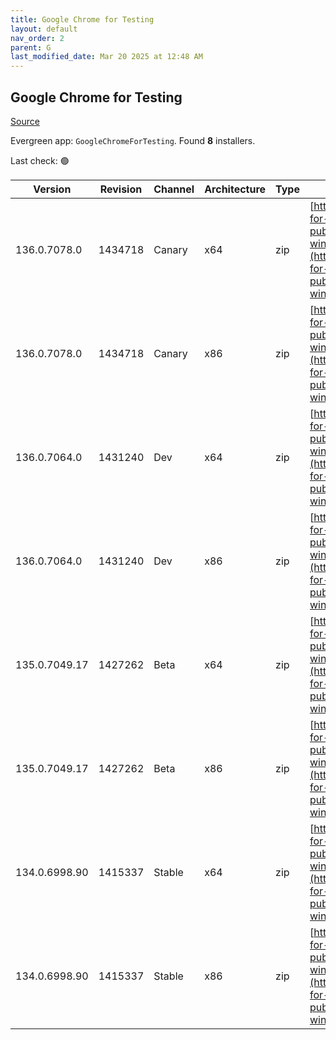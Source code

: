 ```yaml
---
title: Google Chrome for Testing
layout: default
nav_order: 2
parent: G
last_modified_date: Mar 20 2025 at 12:48 AM
---
```


## Google Chrome for Testing

[Source](https://googlechromelabs.github.io/chrome-for-testing/)

Evergreen app: `GoogleChromeForTesting`. Found **8** installers.

Last check: 🟢

| Version       | Revision | Channel | Architecture | Type | URI                                                                                                                                                                                            |
| ------------- | -------- | ------- | ------------ | ---- | ---------------------------------------------------------------------------------------------------------------------------------------------------------------------------------------------- |
| 136.0.7078.0  | 1434718  | Canary  | x64          | zip  | [https://storage.googleapis.com/chrome-for-testing-public/136.0.7078.0/win64/chrome-win64.zip](https://storage.googleapis.com/chrome-for-testing-public/136.0.7078.0/win64/chrome-win64.zip)   |
| 136.0.7078.0  | 1434718  | Canary  | x86          | zip  | [https://storage.googleapis.com/chrome-for-testing-public/136.0.7078.0/win32/chrome-win32.zip](https://storage.googleapis.com/chrome-for-testing-public/136.0.7078.0/win32/chrome-win32.zip)   |
| 136.0.7064.0  | 1431240  | Dev     | x64          | zip  | [https://storage.googleapis.com/chrome-for-testing-public/136.0.7064.0/win64/chrome-win64.zip](https://storage.googleapis.com/chrome-for-testing-public/136.0.7064.0/win64/chrome-win64.zip)   |
| 136.0.7064.0  | 1431240  | Dev     | x86          | zip  | [https://storage.googleapis.com/chrome-for-testing-public/136.0.7064.0/win32/chrome-win32.zip](https://storage.googleapis.com/chrome-for-testing-public/136.0.7064.0/win32/chrome-win32.zip)   |
| 135.0.7049.17 | 1427262  | Beta    | x64          | zip  | [https://storage.googleapis.com/chrome-for-testing-public/135.0.7049.17/win64/chrome-win64.zip](https://storage.googleapis.com/chrome-for-testing-public/135.0.7049.17/win64/chrome-win64.zip) |
| 135.0.7049.17 | 1427262  | Beta    | x86          | zip  | [https://storage.googleapis.com/chrome-for-testing-public/135.0.7049.17/win32/chrome-win32.zip](https://storage.googleapis.com/chrome-for-testing-public/135.0.7049.17/win32/chrome-win32.zip) |
| 134.0.6998.90 | 1415337  | Stable  | x64          | zip  | [https://storage.googleapis.com/chrome-for-testing-public/134.0.6998.90/win64/chrome-win64.zip](https://storage.googleapis.com/chrome-for-testing-public/134.0.6998.90/win64/chrome-win64.zip) |
| 134.0.6998.90 | 1415337  | Stable  | x86          | zip  | [https://storage.googleapis.com/chrome-for-testing-public/134.0.6998.90/win32/chrome-win32.zip](https://storage.googleapis.com/chrome-for-testing-public/134.0.6998.90/win32/chrome-win32.zip) |
